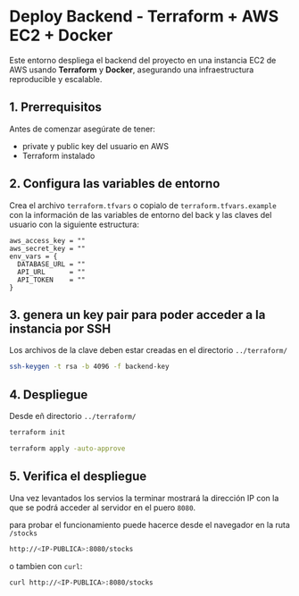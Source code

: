 # Deploy Backend - Terraform + AWS EC2 + Docker

Este entorno despliega el backend del proyecto en una instancia EC2 de AWS usando **Terraform** y **Docker**, asegurando una infraestructura reproducible y escalable.

## 1. Prerrequisitos

Antes de comenzar asegúrate de tener:

* private y public key del usuario en AWS
* Terraform instalado

## 2. Configura las variables de entorno

Crea el archivo `terraform.tfvars` o copialo de `terraform.tfvars.example` con la información de las variables de entorno del back y las claves del usuario con la siguiente estructura:

```env
aws_access_key = ""
aws_secret_key = ""
env_vars = {
  DATABASE_URL = ""
  API_URL      = ""
  API_TOKEN    = ""
}
```

## 3. genera un key pair para poder acceder a la instancia por SSH

Los archivos de la clave deben estar creadas en el directorio `../terraform/`

```bash
ssh-keygen -t rsa -b 4096 -f backend-key
```

## 4. Despliegue

Desde eñ directorio  `../terraform/`

```bash
terraform init
```

```bash
terraform apply -auto-approve
```

## 5. Verifica el despliegue

Una vez levantados los servios la terminar mostrará la dirección IP con la que se podrá acceder al servidor en el puero `8080`.

para probar el funcionamiento puede hacerce desde el navegador en la ruta `/stocks`

```bash
http://<IP-PUBLICA>:8080/stocks
```

o tambien con `curl`:

```bash
curl http://<IP-PUBLICA>:8080/stocks
```
